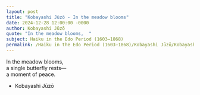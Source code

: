 ```yaml
---
layout: post
title: "Kobayashi Jūzō - In the meadow blooms"
date: 2024-12-28 12:00:00 -0000
author: Kobayashi Jūzō
quote: "In the meadow blooms,  "
subject: Haiku in the Edo Period (1603–1868)
permalink: /Haiku in the Edo Period (1603–1868)/Kobayashi Jūzō/Kobayashi Jūzō - In the meadow blooms
---
```


In the meadow blooms,  
a single butterfly rests—  
a moment of peace.

- Kobayashi Jūzō
